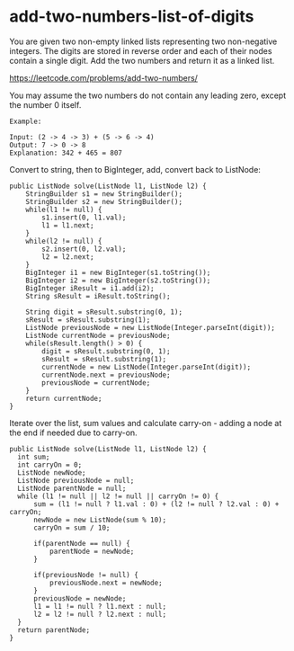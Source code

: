 # add-two-numbers-list-of-digits
You are given two non-empty linked lists representing two non-negative integers. The digits are stored in reverse order and each of their nodes contain a single digit. Add the two numbers and return it as a linked list.

https://leetcode.com/problems/add-two-numbers/

You may assume the two numbers do not contain any leading zero, except the number 0 itself.
```
Example:

Input: (2 -> 4 -> 3) + (5 -> 6 -> 4)
Output: 7 -> 0 -> 8
Explanation: 342 + 465 = 807
```

Convert to string, then to BigInteger, add, convert back to ListNode:
```
public ListNode solve(ListNode l1, ListNode l2) {
    StringBuilder s1 = new StringBuilder();
    StringBuilder s2 = new StringBuilder();
    while(l1 != null) {
        s1.insert(0, l1.val);
        l1 = l1.next;
    }
    while(l2 != null) {
        s2.insert(0, l2.val);
        l2 = l2.next;
    }
    BigInteger i1 = new BigInteger(s1.toString());
    BigInteger i2 = new BigInteger(s2.toString());
    BigInteger iResult = i1.add(i2);
    String sResult = iResult.toString();

    String digit = sResult.substring(0, 1);
    sResult = sResult.substring(1);
    ListNode previousNode = new ListNode(Integer.parseInt(digit));
    ListNode currentNode = previousNode;
    while(sResult.length() > 0) {
        digit = sResult.substring(0, 1);
        sResult = sResult.substring(1);
        currentNode = new ListNode(Integer.parseInt(digit));
        currentNode.next = previousNode;
        previousNode = currentNode;
    }
    return currentNode;
}
```

Iterate over the list, sum values and calculate carry-on - adding a node at the end if needed due to carry-on.
```
public ListNode solve(ListNode l1, ListNode l2) {
  int sum;
  int carryOn = 0;
  ListNode newNode;
  ListNode previousNode = null;
  ListNode parentNode = null;
  while (l1 != null || l2 != null || carryOn != 0) {
      sum = (l1 != null ? l1.val : 0) + (l2 != null ? l2.val : 0) + carryOn;
      newNode = new ListNode(sum % 10);
      carryOn = sum / 10;

      if(parentNode == null) {
          parentNode = newNode;
      }

      if(previousNode != null) {
          previousNode.next = newNode;
      }
      previousNode = newNode;
      l1 = l1 != null ? l1.next : null;
      l2 = l2 != null ? l2.next : null;
  }
  return parentNode;
}
```
